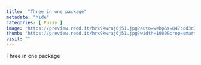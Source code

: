 ```yaml
---
title:  "Three in one package"
metadate: "hide"
categories: [ Pussy ]
image: "https://preview.redd.it/hrx9kwraj6j51.jpg?auto=webp&s=847ccd3d3ee2d8b59dd7c2049359056fbed6564c"
thumb: "https://preview.redd.it/hrx9kwraj6j51.jpg?width=1080&crop=smart&auto=webp&s=9ab79f302b77f7b15a78330bc5f28c97e08d16a8"
visit: ""
---
```

Three in one package
